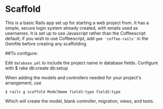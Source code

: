 # Scaffold

This is a basic Rails app set up for starting a web project from. It has a
simple, secure login system already created, with emails used as usernames.
It is set up to use Javascript rather than the Coffeescript default; if
you wish to use Coffeescript, add `gem 'coffee-rails'` in the Gemfile before
creating any scaffolding.


##To configure:

Edit `database.yml` to include the project name in database fields. Configure
with 
    $ rake db:create db:setup

When adding the models and controllers needed for your project's arrangement,
use

    $ rails g scaffold ModelName field1:type field2:type

Which will create the model, blank controller, migration, views, and tests.
